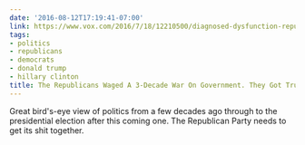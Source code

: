 ```yaml
---
date: '2016-08-12T17:19:41-07:00'
link: https://www.vox.com/2016/7/18/12210500/diagnosed-dysfunction-republican-party
tags:
- politics
- republicans
- democrats
- donald trump
- hillary clinton
title: The Republicans Waged A 3-Decade War On Government. They Got Trump.
---
```


Great bird's-eye view of politics from a few decades ago through to the presidential election after this coming one. The Republican Party needs to get its shit together.
